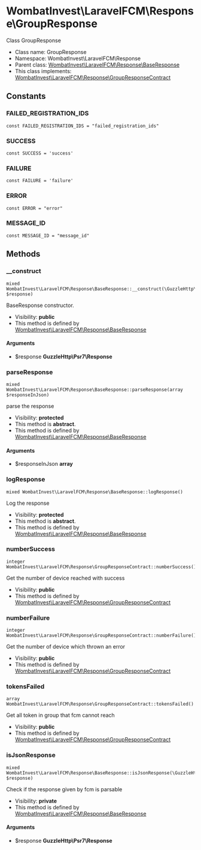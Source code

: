 WombatInvest\LaravelFCM\Response\GroupResponse
===============

Class GroupResponse




* Class name: GroupResponse
* Namespace: WombatInvest\LaravelFCM\Response
* Parent class: [WombatInvest\LaravelFCM\Response\BaseResponse](WombatInvest\LaravelFCM-Response-BaseResponse.md)
* This class implements: [WombatInvest\LaravelFCM\Response\GroupResponseContract](WombatInvest\LaravelFCM-Response-GroupResponseContract.md)


Constants
----------


### FAILED_REGISTRATION_IDS

    const FAILED_REGISTRATION_IDS = "failed_registration_ids"





### SUCCESS

    const SUCCESS = 'success'





### FAILURE

    const FAILURE = 'failure'





### ERROR

    const ERROR = "error"





### MESSAGE_ID

    const MESSAGE_ID = "message_id"







Methods
-------


### __construct

    mixed WombatInvest\LaravelFCM\Response\BaseResponse::__construct(\GuzzleHttp\Psr7\Response $response)

BaseResponse constructor.



* Visibility: **public**
* This method is defined by [WombatInvest\LaravelFCM\Response\BaseResponse](WombatInvest\LaravelFCM-Response-BaseResponse.md)


#### Arguments
* $response **GuzzleHttp\Psr7\Response**



### parseResponse

    mixed WombatInvest\LaravelFCM\Response\BaseResponse::parseResponse(array $responseInJson)

parse the response



* Visibility: **protected**
* This method is **abstract**.
* This method is defined by [WombatInvest\LaravelFCM\Response\BaseResponse](WombatInvest\LaravelFCM-Response-BaseResponse.md)


#### Arguments
* $responseInJson **array**



### logResponse

    mixed WombatInvest\LaravelFCM\Response\BaseResponse::logResponse()

Log the response



* Visibility: **protected**
* This method is **abstract**.
* This method is defined by [WombatInvest\LaravelFCM\Response\BaseResponse](WombatInvest\LaravelFCM-Response-BaseResponse.md)




### numberSuccess

    integer WombatInvest\LaravelFCM\Response\GroupResponseContract::numberSuccess()

Get the number of device reached with success



* Visibility: **public**
* This method is defined by [WombatInvest\LaravelFCM\Response\GroupResponseContract](WombatInvest\LaravelFCM-Response-GroupResponseContract.md)




### numberFailure

    integer WombatInvest\LaravelFCM\Response\GroupResponseContract::numberFailure()

Get the number of device which thrown an error



* Visibility: **public**
* This method is defined by [WombatInvest\LaravelFCM\Response\GroupResponseContract](WombatInvest\LaravelFCM-Response-GroupResponseContract.md)




### tokensFailed

    array WombatInvest\LaravelFCM\Response\GroupResponseContract::tokensFailed()

Get all token in group that fcm cannot reach



* Visibility: **public**
* This method is defined by [WombatInvest\LaravelFCM\Response\GroupResponseContract](WombatInvest\LaravelFCM-Response-GroupResponseContract.md)




### isJsonResponse

    mixed WombatInvest\LaravelFCM\Response\BaseResponse::isJsonResponse(\GuzzleHttp\Psr7\Response $response)

Check if the response given by fcm is parsable



* Visibility: **private**
* This method is defined by [WombatInvest\LaravelFCM\Response\BaseResponse](WombatInvest\LaravelFCM-Response-BaseResponse.md)


#### Arguments
* $response **GuzzleHttp\Psr7\Response**


